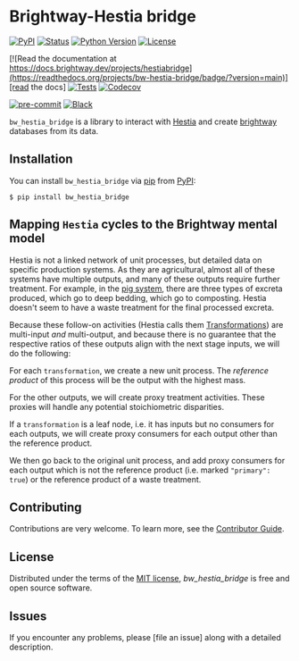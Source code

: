 # Brightway-Hestia bridge

[![PyPI](https://img.shields.io/pypi/v/bw_hestia_bridge.svg)][pypi status]
[![Status](https://img.shields.io/pypi/status/bw_hestia_bridge.svg)][pypi status]
[![Python Version](https://img.shields.io/pypi/pyversions/bw_hestia_bridge)][pypi status]
[![License](https://img.shields.io/pypi/l/bw_hestia_bridge)][license]

[![Read the documentation at https://docs.brightway.dev/projects/hestiabridge](https://readthedocs.org/projects/bw-hestia-bridge/badge/?version=main)][read the docs]
[![Tests](https://github.com/brightway-lca/bw_hestia_bridge/workflows/Tests/badge.svg)][tests]
[![Codecov](https://codecov.io/gh/brightway-lca/bw_hestia_bridge/branch/main/graph/badge.svg)][codecov]

[![pre-commit](https://img.shields.io/badge/pre--commit-enabled-brightgreen?logo=pre-commit&logoColor=white)][pre-commit]
[![Black](https://img.shields.io/badge/code%20style-black-000000.svg)][black]

[pypi status]: https://pypi.org/project/bw_hestia_bridge/
[read the docs]: https://docs.brightway.dev/projects/hestiabridge
[tests]: https://github.com/brightway-lca/bw_hestia_bridge/actions?workflow=Tests
[codecov]: https://app.codecov.io/gh/brightway-lca/bw_hestia_bridge
[pre-commit]: https://github.com/pre-commit/pre-commit
[black]: https://github.com/psf/black


``bw_hestia_bridge`` is a library to interact with [Hestia] and create [brightway] databases from its data.

[Hestia]: https://hestia.earth
[brightway]: https://brightway.dev


## Installation

You can install ``bw_hestia_bridge`` via [pip] from [PyPI]:

```console
$ pip install bw_hestia_bridge
```

[pip]: https://pypi.org/project/pip
[PyPi]: https://pypi.org/project/bw-hestia-bridge


## Mapping `Hestia` cycles to the Brightway mental model

Hestia is not a linked network of unit processes, but detailed data on specific production systems. As they are agricultural, almost all of these systems have multiple outputs, and many of these outputs require further treatment. For example, in the [pig system](https://www-staging.hestia.earth/cycle/5-qkgrlriqqm?dataState=recalculated), there are three types of excreta produced, which go to deep bedding, which go to composting. Hestia doesn't seem to have a waste treatment for the final processed excreta.

Because these follow-on activities (Hestia calls them [Transformations](https://www-staging.hestia.earth/schema/Transformation)) are multi-input *and* multi-output, and because there is no guarantee that the respective ratios of these outputs align with the next stage inputs, we will do the following:

For each `transformation`, we create a new unit process. The *reference product* of this process will be the output with the highest mass.

For the other outputs, we will create proxy treatment activities. These proxies will handle any potential stoichiometric disparities.

If a `transformation` is a leaf node, i.e. it has inputs but no consumers for each outputs, we will create proxy consumers for each output other than the reference product.

We then go back to the original unit process, and add proxy consumers for each output which is not the reference product (i.e. marked `"primary": true`) or the reference product of a waste treatment.

## Contributing

Contributions are very welcome.
To learn more, see the [Contributor Guide].

## License

Distributed under the terms of the [MIT license][license],
_bw_hestia_bridge_ is free and open source software.

## Issues

If you encounter any problems,
please [file an issue] along with a detailed description.

[license]: https://github.com/brightway-lca/bw_hestia_bridge/blob/main/LICENSE

<!-- github-only -->

[command-line reference]: https://bw_hestia_bridge.readthedocs.io/en/latest/usage.html
[contributor guide]: https://github.com/brightway-lca/bw_hestia_bridge/blob/main/CONTRIBUTING.md
